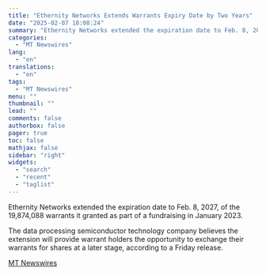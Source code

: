 ```yaml
---
title: "Ethernity Networks Extends Warrants Expiry Date by Two Years"
date: "2025-02-07 18:08:24"
summary: "Ethernity Networks extended the expiration date to Feb. 8, 2027, of the 19,874,088 warrants it granted as part of a fundraising in January 2023. The data processing semiconductor technology company believes the extension will provide warrant holders the opportunity to exchange their warrants for shares at a later stage, according..."
categories:
  - "MT Newswires"
lang:
  - "en"
translations:
  - "en"
tags:
  - "MT Newswires"
menu: ""
thumbnail: ""
lead: ""
comments: false
authorbox: false
pager: true
toc: false
mathjax: false
sidebar: "right"
widgets:
  - "search"
  - "recent"
  - "taglist"
---
```


Ethernity Networks extended the expiration date to Feb. 8, 2027, of the 19,874,088 warrants it granted as part of a fundraising in January 2023.

The data processing semiconductor technology company believes the extension will provide warrant holders the opportunity to exchange their warrants for shares at a later stage, according to a Friday release.

[MT Newswires](https://www.tradingview.com/news/mtnewswires.com:20250207:G2465079:0/)
